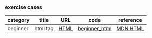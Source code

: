 <!-- [이름](경로) 링크생성 
[beginner_html](./cases/beginner_html_site_styled.html) -->
<!-- # = h1 -->
### exercise cases
<!-- |--| (파이프라인 하이픈) 테이블 -->
<!-- title heder -->
<!-- table td -->
|category|title|URL|code|reference|
|--|--|--|--|--|
| beginner | html tag | [HTML](https://junmo-l.github.io/publishing/cases/beginner_html_site_styled.html)| [beginner_html](./cases/beginner_html_site_styled.html) | [MDN HTML](https://developer.mozilla.org/ko/docs/Web/HTML) |